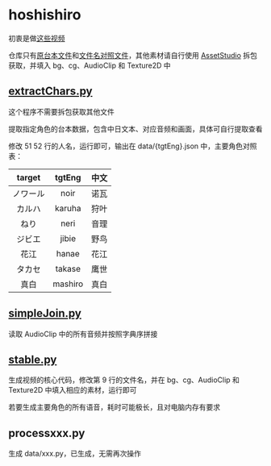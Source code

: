 # hoshishiro

初衷是做[这些视频](https://space.bilibili.com/476232350/lists/5105429)

仓库只有[原台本文件](https://github.com/788009/hoshishiro/blob/main/MonoBehaviour/hoshishiro_01.book.json)和[文件名对照文件](https://github.com/788009/hoshishiro/blob/main/MonoBehaviour/Chapter01.chapter.json)，其他素材请自行使用 [AssetStudio](https://github.com/Perfare/AssetStudio) 拆包获取，并填入 bg、cg、AudioClip 和 Texture2D 中

## [extractChars.py](https://github.com/788009/hoshishiro/blob/main/extractChars.py)

这个程序不需要拆包获取其他文件

提取指定角色的台本数据，包含中日文本、对应音频和画面，具体可自行提取查看

修改 51 52 行的人名，运行即可，输出在 data/{tgtEng}.json 中，主要角色对照表：

|target|tgtEng|中文|
|:-:|:-:|:-:|
|ノワール|noir|诺瓦|
|カルハ|karuha|狩叶|
|ねり|neri|音理|
|ジビエ|jibie|野鸟|
|花江|hanae|花江|
|タカセ|takase|鹰世|
|真白|mashiro|真白|

## [simpleJoin.py](https://github.com/788009/hoshishiro/blob/main/simpleJoin.py)

读取 AudioClip 中的所有音频并按照字典序拼接

## [stable.py](https://github.com/788009/hoshishiro/blob/main/stable.py)

生成视频的核心代码，修改第 9 行的文件名，并在 bg、cg、AudioClip 和 Texture2D 中填入相应的素材，运行即可

若要生成主要角色的所有语音，耗时可能极长，且对电脑内存有要求

## processxxx.py

生成 data/xxx.py，已生成，无需再次操作
